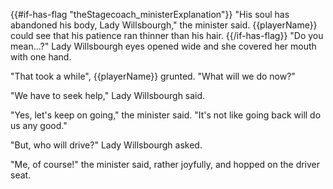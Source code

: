 {{#if-has-flag "theStagecoach_ministerExplanation"}}
"His soul has abandoned his body, Lady Willsbourgh," the minister said. {{playerName}} could see that his patience ran thinner than his hair.
{{/if-has-flag}}
"Do you mean...?" Lady Willsbourgh eyes opened wide and she covered her mouth with one hand.

"That took a while", {{playerName}} grunted. "What will we do now?"

"We have to seek help," Lady Willsbourgh said.

"Yes, let's keep on going," the minister said. "It's not like going back will do us any good."

"But, who will drive?" Lady Willsbourgh asked.

"Me, of course!" the minister said, rather joyfully, and hopped on the driver seat.
